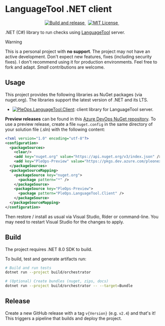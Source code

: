 # LanguageTool .NET client

<!-- markdownlint-disable MD033 -->
<p align="center">
  <a href="https://github.com/pleonex/langtool-client-csharp/actions/workflows/build-and-release.yml">
    <img alt="Build and release" src="https://github.com/pleonex/langtool-client-csharp/actions/workflows/build-and-release.yml/badge.svg" />
  </a>
  &nbsp;
  <a href="https://choosealicense.com/licenses/mit/">
    <img alt="MIT License" src="https://img.shields.io/badge/license-MIT-blue.svg?style=flat" />
  </a>
  &nbsp;
</p>

.NET (C#) library to run checks using [LanguageTool](https://languagetool.org)
server.

> [!WARNING]  
> This is a personal project with **no support**. The project may not have an
> active development. Don't expect new features, fixes (including security
> fixes). I don't recommend using it for production environments. Feel free to
> fork and adapt. _Small_ contributions are welcome.

## Usage

This project provides the following libraries as NuGet packages (via nuget.org).
The libraries support the latest version of .NET and its LTS.

- [![PleOps.LanguageTool.Client](https://img.shields.io/nuget/v/PleOps.LanguageTool.Client?label=PleOps.LanguageTool.Client&logo=nuget)](https://www.nuget.org/packages/PleOps.LanguageTool.Client):
  client library for LanguageTool server.

**Preview releases** can be found in this
[Azure DevOps NuGet repository](https://dev.azure.com/pleonex/Pleosoft/_artifacts/feed/Pleosoft-Preview).
To use a preview release, create a file `nuget.config` in the same directory of
your solution file (.sln) with the following content:

```xml
<?xml version="1.0" encoding="utf-8"?>
<configuration>
  <packageSources>
    <clear/>
    <add key="nuget.org" value="https://api.nuget.org/v3/index.json" />
    <add key="PleOps-Preview" value="https://pkgs.dev.azure.com/pleonex/Pleosoft/_packaging/Pleosoft-Preview/nuget/v3/index.json" />
  </packageSources>
  <packageSourceMapping>
    <packageSource key="nuget.org">
      <package pattern="*" />
    </packageSource>
    <packageSource key="PleOps-Preview">
      <package pattern="PleOps.LanguageTool.Client" />
    </packageSource>
  </packageSourceMapping>
</configuration>
```

Then restore / install as usual via Visual Studio, Rider or command-line. You
may need to restart Visual Studio for the changes to apply.

## Build

The project requires .NET 8.0 SDK to build.

To build, test and generate artifacts run:

```sh
# Build and run tests
dotnet run --project build/orchestrator

# (Optional) Create bundles (nuget, zips, docs)
dotnet run --project build/orchestrator -- --target=Bundle
```

## Release

Create a new GitHub release with a tag `v{Version}` (e.g. `v2.4`) and that's it!
This triggers a pipeline that builds and deploy the project.
